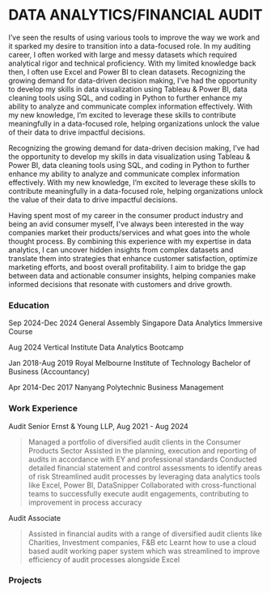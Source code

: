 # DATA ANALYTICS/FINANCIAL AUDIT

I’ve seen the results of using various tools to improve the way we work and it sparked my desire to transition into a data-focused role. In my auditing career, I often worked with large and messy datasets which required analytical rigor and technical proficiency. With my limited knowledge back then, I often use Excel and Power BI to clean datasets. Recognizing the growing demand for data-driven decision making, I’ve had the opportunity to develop my skills in data visualization using Tableau & Power BI, data cleaning tools using SQL, and coding in Python to further enhance my ability to analyze and communicate complex information effectively. With my new knowledge, I’m excited to leverage these skills to contribute meaningfully in a data-focused role, helping organizations unlock the value of their data to drive impactful decisions.

Recognizing the growing demand for data-driven decision making, I’ve had the opportunity to develop my skills in data visualization using Tableau & Power BI, data cleaning tools using SQL, and coding in Python to further enhance my ability to analyze and communicate complex information effectively. With my new knowledge, I’m excited to leverage these skills to contribute meaningfully in a data-focused role, helping organizations unlock the value of their data to drive impactful decisions.

Having spent most of my career in the consumer product industry and being an avid consumer myself, I've always been interested in the way companies market their products/services and what goes into the whole thought process. By combining this experience with my expertise in data analytics, I can uncover hidden insights from complex datasets and translate them into strategies that enhance customer satisfaction, optimize marketing efforts, and boost overall profitability. I aim to bridge the gap between data and actionable consumer insights, helping companies make informed decisions that resonate with customers and drive growth.

### Education
Sep 2024-Dec 2024
General Assembly Singapore
Data Analytics Immersive Course

Aug 2024
Vertical Institute
Data Analytics Bootcamp

Jan 2018-Aug 2019
Royal Melbourne Institute of Technology
Bachelor of Business (Accountancy)

Apr 2014-Dec 2017
Nanyang Polytechnic
Business Management

### Work Experience
Audit Senior
Ernst & Young LLP, Aug 2021 - Aug 2024
> Managed a portfolio of diversified audit clients in the Consumer Products Sector
> Assisted in the planning, execution and reporting of audits in accordance with EY and professional standards
> Conducted detailed financial statement and control assessments to identify areas of risk
> Streamlined audit processes by leveraging data analytics tools like Excel, Power BI, DataSnipper
> Collaborated with cross-functional teams to successfully execute audit engagements, contributing to improvement in process accuracy

Audit Associate
> Assisted in financial audits with a range of diversified audit clients like Charities, Investment companies, F&B etc
> Learnt how to use a cloud based audit working paper system which was streamlined to improve efficiency of audit processes alongside Excel

### Projects



